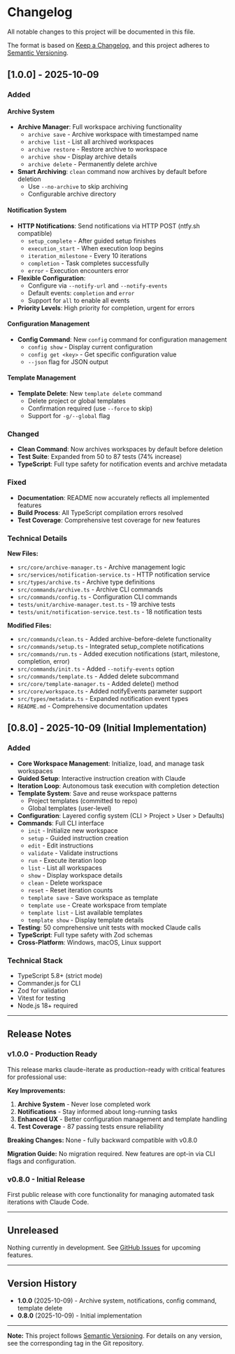 # Changelog

All notable changes to this project will be documented in this file.

The format is based on [Keep a Changelog](https://keepachangelog.com/en/1.0.0/),
and this project adheres to [Semantic Versioning](https://semver.org/spec/v2.0.0.html).

## [1.0.0] - 2025-10-09

### Added

#### Archive System
- **Archive Manager**: Full workspace archiving functionality
  - `archive save` - Archive workspace with timestamped name
  - `archive list` - List all archived workspaces
  - `archive restore` - Restore archive to workspace
  - `archive show` - Display archive details
  - `archive delete` - Permanently delete archive
- **Smart Archiving**: `clean` command now archives by default before deletion
  - Use `--no-archive` to skip archiving
  - Configurable archive directory

#### Notification System
- **HTTP Notifications**: Send notifications via HTTP POST (ntfy.sh compatible)
  - `setup_complete` - After guided setup finishes
  - `execution_start` - When execution loop begins
  - `iteration_milestone` - Every 10 iterations
  - `completion` - Task completes successfully
  - `error` - Execution encounters error
- **Flexible Configuration**:
  - Configure via `--notify-url` and `--notify-events`
  - Default events: `completion` and `error`
  - Support for `all` to enable all events
- **Priority Levels**: High priority for completion, urgent for errors

#### Configuration Management
- **Config Command**: New `config` command for configuration management
  - `config show` - Display current configuration
  - `config get <key>` - Get specific configuration value
  - `--json` flag for JSON output

#### Template Management
- **Template Delete**: New `template delete` command
  - Delete project or global templates
  - Confirmation required (use `--force` to skip)
  - Support for `-g/--global` flag

### Changed
- **Clean Command**: Now archives workspaces by default before deletion
- **Test Suite**: Expanded from 50 to 87 tests (74% increase)
- **TypeScript**: Full type safety for notification events and archive metadata

### Fixed
- **Documentation**: README now accurately reflects all implemented features
- **Build Process**: All TypeScript compilation errors resolved
- **Test Coverage**: Comprehensive test coverage for new features

### Technical Details

**New Files:**
- `src/core/archive-manager.ts` - Archive management logic
- `src/services/notification-service.ts` - HTTP notification service
- `src/types/archive.ts` - Archive type definitions
- `src/commands/archive.ts` - Archive CLI commands
- `src/commands/config.ts` - Configuration CLI commands
- `tests/unit/archive-manager.test.ts` - 19 archive tests
- `tests/unit/notification-service.test.ts` - 18 notification tests

**Modified Files:**
- `src/commands/clean.ts` - Added archive-before-delete functionality
- `src/commands/setup.ts` - Integrated setup_complete notifications
- `src/commands/run.ts` - Added execution notifications (start, milestone, completion, error)
- `src/commands/init.ts` - Added `--notify-events` option
- `src/commands/template.ts` - Added delete subcommand
- `src/core/template-manager.ts` - Added delete() method
- `src/core/workspace.ts` - Added notifyEvents parameter support
- `src/types/metadata.ts` - Expanded notification event types
- `README.md` - Comprehensive documentation updates

## [0.8.0] - 2025-10-09 (Initial Implementation)

### Added
- **Core Workspace Management**: Initialize, load, and manage task workspaces
- **Guided Setup**: Interactive instruction creation with Claude
- **Iteration Loop**: Autonomous task execution with completion detection
- **Template System**: Save and reuse workspace patterns
  - Project templates (committed to repo)
  - Global templates (user-level)
- **Configuration**: Layered config system (CLI > Project > User > Defaults)
- **Commands**: Full CLI interface
  - `init` - Initialize new workspace
  - `setup` - Guided instruction creation
  - `edit` - Edit instructions
  - `validate` - Validate instructions
  - `run` - Execute iteration loop
  - `list` - List all workspaces
  - `show` - Display workspace details
  - `clean` - Delete workspace
  - `reset` - Reset iteration counts
  - `template save` - Save workspace as template
  - `template use` - Create workspace from template
  - `template list` - List available templates
  - `template show` - Display template details
- **Testing**: 50 comprehensive unit tests with mocked Claude calls
- **TypeScript**: Full type safety with Zod schemas
- **Cross-Platform**: Windows, macOS, Linux support

### Technical Stack
- TypeScript 5.8+ (strict mode)
- Commander.js for CLI
- Zod for validation
- Vitest for testing
- Node.js 18+ required

---

## Release Notes

### v1.0.0 - Production Ready

This release marks claude-iterate as production-ready with critical features for professional use:

**Key Improvements:**
1. **Archive System** - Never lose completed work
2. **Notifications** - Stay informed about long-running tasks
3. **Enhanced UX** - Better configuration management and template handling
4. **Test Coverage** - 87 passing tests ensure reliability

**Breaking Changes:** None - fully backward compatible with v0.8.0

**Migration Guide:** No migration required. New features are opt-in via CLI flags and configuration.

### v0.8.0 - Initial Release

First public release with core functionality for managing automated task iterations with Claude Code.

---

## Unreleased

Nothing currently in development. See [GitHub Issues](https://github.com/your-repo/claude-iterate/issues) for upcoming features.

---

## Version History

- **1.0.0** (2025-10-09) - Archive system, notifications, config command, template delete
- **0.8.0** (2025-10-09) - Initial implementation

---

**Note:** This project follows [Semantic Versioning](https://semver.org/). For details on any version, see the corresponding tag in the Git repository.
